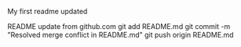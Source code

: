 My first readme updated

README update from github.com
git add README.md
git commit -m "Resolved merge conflict in README.md"
git push  origin README.md


